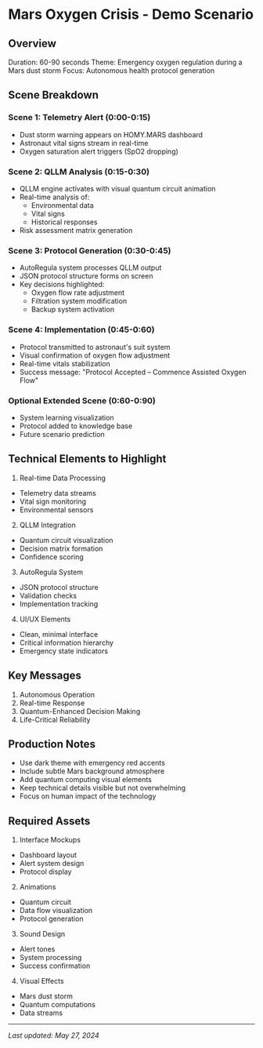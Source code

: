 # Mars Oxygen Crisis - Demo Scenario

## Overview

Duration: 60-90 seconds
Theme: Emergency oxygen regulation during a Mars dust storm
Focus: Autonomous health protocol generation

## Scene Breakdown

### Scene 1: Telemetry Alert (0:00-0:15)

- Dust storm warning appears on HOMY.MARS dashboard
- Astronaut vital signs stream in real-time
- Oxygen saturation alert triggers (SpO2 dropping)

### Scene 2: QLLM Analysis (0:15-0:30)

- QLLM engine activates with visual quantum circuit animation
- Real-time analysis of:
  - Environmental data
  - Vital signs
  - Historical responses
- Risk assessment matrix generation

### Scene 3: Protocol Generation (0:30-0:45)

- AutoRegula system processes QLLM output
- JSON protocol structure forms on screen
- Key decisions highlighted:
  - Oxygen flow rate adjustment
  - Filtration system modification
  - Backup system activation

### Scene 4: Implementation (0:45-0:60)

- Protocol transmitted to astronaut's suit system
- Visual confirmation of oxygen flow adjustment
- Real-time vitals stabilization
- Success message: "Protocol Accepted – Commence Assisted Oxygen Flow"

### Optional Extended Scene (0:60-0:90)

- System learning visualization
- Protocol added to knowledge base
- Future scenario prediction

## Technical Elements to Highlight

1. Real-time Data Processing

- Telemetry data streams
- Vital sign monitoring
- Environmental sensors

2. QLLM Integration

- Quantum circuit visualization
- Decision matrix formation
- Confidence scoring

3. AutoRegula System

- JSON protocol structure
- Validation checks
- Implementation tracking

4. UI/UX Elements

- Clean, minimal interface
- Critical information hierarchy
- Emergency state indicators

## Key Messages

1. Autonomous Operation
2. Real-time Response
3. Quantum-Enhanced Decision Making
4. Life-Critical Reliability

## Production Notes

- Use dark theme with emergency red accents
- Include subtle Mars background atmosphere
- Add quantum computing visual elements
- Keep technical details visible but not overwhelming
- Focus on human impact of the technology

## Required Assets

1. Interface Mockups

- Dashboard layout
- Alert system design
- Protocol display

2. Animations

- Quantum circuit
- Data flow visualization
- Protocol generation

3. Sound Design

- Alert tones
- System processing
- Success confirmation

4. Visual Effects

- Mars dust storm
- Quantum computations
- Data streams

---

_Last updated: May 27, 2024_
